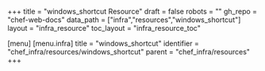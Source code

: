 +++
title = "windows_shortcut Resource"
draft = false
robots = ""
gh_repo = "chef-web-docs"
data_path = ["infra","resources","windows_shortcut"]
layout = "infra_resource"
toc_layout = "infra_resource_toc"

[menu]
  [menu.infra]
    title = "windows_shortcut"
    identifier = "chef_infra/resources/windows_shortcut"
    parent = "chef_infra/resources"
+++

<!-- The contents of this page are automatically generated from the windows_shortcut.yaml file in the data/infra/resources directory. -->
<!-- To suggest a change, edit the https://github.com/chef/chef/blob/main/lib/chef/resource/windows_shortcut.rb file and submit a pull request to the https://github.com/chef/chef repository. -->
<!-- markdownlint-disable-file -->
